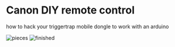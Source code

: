 Canon DIY remote control
========================

how to hack your triggertrap mobile dongle to work with an arduino


![pieces](https://farm4.staticflickr.com/3945/15687283145_9763dbf8dc.jpg)
![finished](https://farm6.staticflickr.com/5610/15687283555_2f5158cf27.jpg)
